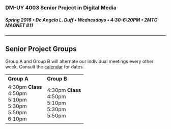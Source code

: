 ### DM-UY 4003 Senior Project in Digital Media
##### Spring 2016 • De Angela L. Duff • Wednesdays • 4:30-6:20PM • 2MTC MAGNET 811 

---

## Senior Project Groups

Group A and Group B will alternate our individual meetings every other week. Consult the <a href="dm4003_senior_project_calendar.md">calendar</a> for dates.


<table>
<tr>
    <td><strong>Group A</strong></td>
    <td><strong>Group B</strong></td>
</tr>
<tr>
    <td>4:30pm <strong>Class</strong><br>
    4:50pm <strong></strong><br>
    5:10pm <strong></strong><br>
    5:30pm <strong></strong><br>
    5:50pm <strong></strong><br>
    6:10pm <strong></strong></td>
    <td>4:30pm <strong>Class</strong><br>
    4:50pm <strong></strong><br>
    5:10pm <strong></strong><br>
    5:30pm <strong></strong><br>
    5:50pm <strong></strong><br>
    </td>
</tr>
</table>










